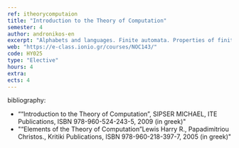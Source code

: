 ```yaml
---
ref: itheorycomputaion
title: "Introduction to the Theory of Computation"
semester: 4
author: andronikos-en
excerpt: "Alphabets and languages. Finite automata. Properties of finite automata and their accepting languages. Regular expressions and regular languages. Equivalence of finite automata and regular expressions. The pumping lemma for regular expressions. Grammars and the Chomsky hierarchy. Context-free languages. Pushdown automata and the pumping lemma for context-free languages. Equivalence of context-free grammars and pushdown automata. The notion of computability. Turing Machines. Decidable and enumerable languages. Church-Turing thesis. Solvable and non-solvable problems. The halting problem. Introduction to computational complexity. Time complexity, the P class, the Cook-Karp thesis. Reduction and completeness. Non-determinism and NP-completeness, P vs. NP. Space complexity, the PSPACE class and PSPACE-complete problems."
web: "https://e-class.ionio.gr/courses/NOC143/"
code: ΗΥ025
type: "Elective"
hours: 4
extra: 
ects: 4
---
```



bibliography: 
  - ““Introduction to the Theory of Computation”, SIPSER MICHAEL, ITE Publications, ISBN 978-960-524-243-5, 2009 (in greek)"
  - "“Elements of the Theory of Computation”Lewis Harry R., Papadimitriou Christos., Kritiki Publications, ISBN 978-960-218-397-7, 2005 (in greek)"
  


